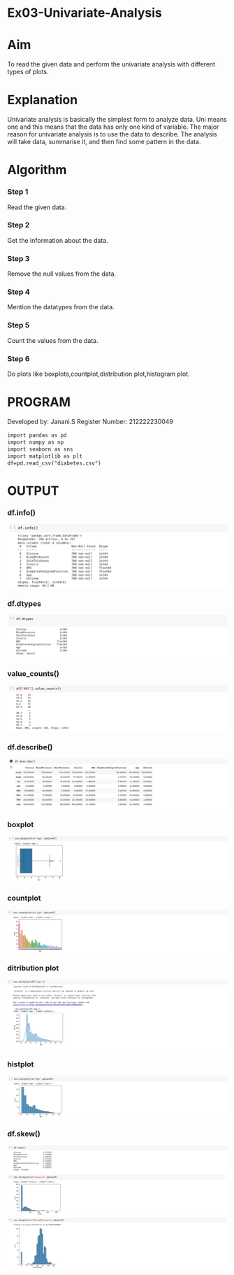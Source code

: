 # Ex03-Univariate-Analysis
# Aim
To read the given data and perform the univariate analysis with different types of plots.

# Explanation
Univariate analysis is basically the simplest form to analyze data. Uni means one and this means that the data has only one kind of variable. The major reason for univariate analysis is to use the data to describe. The analysis will take data, summarise it, and then find some pattern in the data.

# Algorithm
### Step 1
Read the given data.

### Step 2
Get the information about the data.

### Step 3
Remove the null values from the data.

### Step 4
Mention the datatypes from the data.

### Step 5
Count the values from the data.

### Step 6
Do plots like boxplots,countplot,distribution plot,histogram plot.


# PROGRAM
Developed by: Janani.S
Register Number: 212222230049
```
import pandas as pd
import numpy as np
import seaborn as sns
import matplotlib as plt
df=pd.read_csv("diabetes.csv")
```
# OUTPUT
### df.info()
![OUTPUT](diainfo.png)
### df.dtypes
![OUTPUT](dtypes.png)
### value_counts()
![OUTPUT](valuecounts.png)
### df.describe()
![OUTPUT](describe.png)
### boxplot
![OUTPUT](boxplot.png)
### countplot
![OUTPUT](countplot.png)
### ditribution plot
![OUTPUT](distplot.png)
### histplot
![OUTPUT](histplot.png)
### df.skew()
![OUTPUT](skew.png)
![OUTPUT](skewhist.png)
![OUTPUT](skewdist.png)

